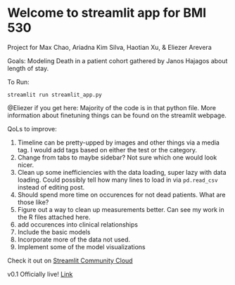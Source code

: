 # Welcome to streamlit app for BMI 530 
Project for Max Chao, Ariadna Kim Silva, Haotian Xu, & Eliezer Arevera

Goals: Modeling Death in a patient cohort gathered by Janos Hajagos about length of stay.

To Run:

```
streamlit run streamlit_app.py
```

@Eliezer if you get here: Majority of the code is in that python file. More information about finetuning things can be found on the streamlit webpage.

QoLs to improve:
1. Timeline can be pretty-upped by images and other things via a media tag. I would add tags based on either the test or the category.
2. Change from tabs to maybe sidebar? Not sure which one would look nicer.
3. Clean up some inefficiencies with the data loading, super lazy with data loading. Could possibly tell how many lines to load in via `pd.read_csv` instead of editing post.
4. Should spend more time on occurences for not dead patients. What are those like?
5. Figure out a way to clean up measurements better. Can see my work in the R files attached here.
6. add occurences into clinical relationships
7. Include the basic models
8. Incorporate more of the data not used.
9. Implement some of the model visualizations

Check it out on [Streamlit Community Cloud](https://st-hello-app.streamlit.app/)

v0.1 Officially live!
[Link](https://bmi530-finalproject-eac5e44d4c623fc8.streamlit.app/)
